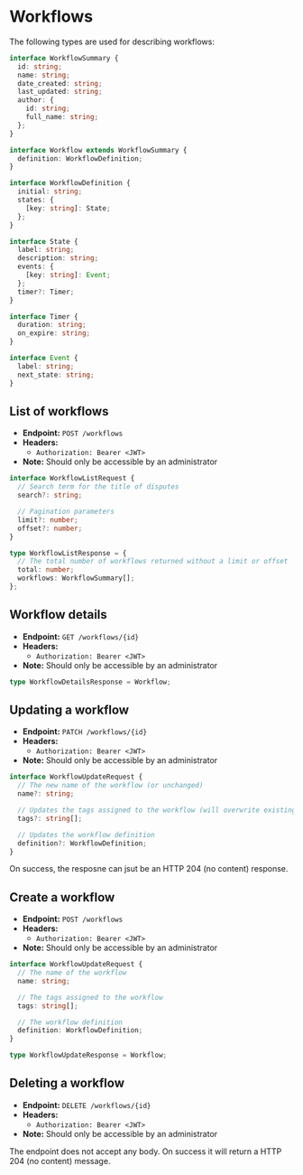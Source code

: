 # Workflows

The following types are used for describing workflows:

```ts
interface WorkflowSummary {
  id: string;
  name: string;
  date_created: string;
  last_updated: string;
  author: {
    id: string;
    full_name: string;
  };
}

interface Workflow extends WorkflowSummary {
  definition: WorkflowDefinition;
}

interface WorkflowDefinition {
  initial: string;
  states: {
    [key: string]: State;
  };
}

interface State {
  label: string;
  description: string;
  events: {
    [key: string]: Event;
  };
  timer?: Timer;
}

interface Timer {
  duration: string;
  on_expire: string;
}

interface Event {
  label: string;
  next_state: string;
}
```

## List of workflows

- **Endpoint:** `POST /workflows`
- **Headers:**
  - `Authorization: Bearer <JWT>`
- **Note:** Should only be accessible by an administrator

```ts
interface WorkflowListRequest {
  // Search term for the title of disputes
  search?: string;

  // Pagination parameters
  limit?: number;
  offset?: number;
}

type WorkflowListResponse = {
  // The total number of workflows returned without a limit or offset
  total: number;
  workflows: WorkflowSummary[];
};
```

## Workflow details

- **Endpoint:** `GET /workflows/{id}`
- **Headers:**
  - `Authorization: Bearer <JWT>`
- **Note:** Should only be accessible by an administrator

```ts
type WorkflowDetailsResponse = Workflow;
```

## Updating a workflow

- **Endpoint:** `PATCH /workflows/{id}`
- **Headers:**
  - `Authorization: Bearer <JWT>`
- **Note:** Should only be accessible by an administrator

```ts
interface WorkflowUpdateRequest {
  // The new name of the workflow (or unchanged)
  name?: string;

  // Updates the tags assigned to the workflow (will overwrite existing tags)
  tags?: string[];

  // Updates the workflow definition
  definition?: WorkflowDefinition;
}
```

On success, the resposne can jsut be an HTTP 204 (no content) response.

## Create a workflow

- **Endpoint:** `POST /workflows`
- **Headers:**
  - `Authorization: Bearer <JWT>`
- **Note:** Should only be accessible by an administrator

```ts
interface WorkflowUpdateRequest {
  // The name of the workflow
  name: string;

  // The tags assigned to the workflow
  tags: string[];

  // The workflow definition
  definition: WorkflowDefinition;
}

type WorkflowUpdateResponse = Workflow;
```

## Deleting a workflow

- **Endpoint:** `DELETE /workflows/{id}`
- **Headers:**
  - `Authorization: Bearer <JWT>`
- **Note:** Should only be accessible by an administrator

The endpoint does not accept any body. On success it will return a HTTP 204 (no content) message.
